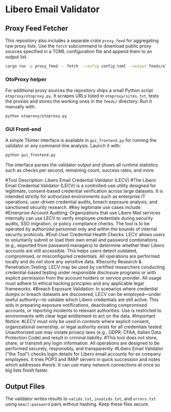 # Libero Email Validator

## Proxy Feed Fetcher

This repository also includes a separate crate `proxy_feed` for aggregating raw proxy lists.
Use the `fetch` subcommand to download public proxy sources specified in a TOML configuration
file and append them to an output list.

```bash
cargo run -p proxy_feed -- fetch --config config.toml --output feeds/all_proxies.txt
```

### OtoProxy helper

For additional proxy sources the repository ships a small Python script
`otoproxy/otoproxy.py`. It scrapes URLs listed in `otoproxy/sites.txt`, tests the
proxies and stores the working ones in the `feeds/` directory. Run it manually
with:

```bash
python otoproxy/otoproxy.py
```

### GUI Front-end

A simple Tkinter interface is available in `gui_frontend.py` for running the validator or any command-line analysis. Launch it with:
```bash
python gui_frontend.py
```
The interface parses the validator output and shows all runtime statistics such as checks per second, remaining count, success rates, and more.

#Tool Description: Libero Email Credential Validator (LECV)
#The Libero Email Credential Validator (LECV) is a controlled-use utility designed for legitimate, consent-based credential verification across large datasets. It is intended strictly for authorized environments such as enterprise IT operations, user-driven credential audits, breach exposure analysis, and sanctioned security research.
#Key legitimate use cases include:
#Enterprise Account Auditing: Organizations that use Libero Mail services internally can use LECV to verify employee credentials during security audits, SSO migration, or policy compliance checks. The tool is to be operated by authorized personnel only and within the bounds of internal security protocols.
#End-User Credential Health Checks: LECV allows users to voluntarily submit or load their own email and password combinations (e.g., exported from password managers) to determine whether their Libero accounts are still accessible. This helps users detect outdated, compromised, or misconfigured credentials. All operations are performed locally and do not store any sensitive data.
#Security Research & Penetration Testing: LECV may be used by certified researchers conducting credential-based testing under responsible disclosure programs or with explicit permission from the account holders or service provider. All usage must adhere to ethical hacking principles and any applicable legal frameworks.
#Breach Exposure Validation: In scenarios where credential dumps or breach datasets are discovered, LECV can be employed—under lawful authority—to validate which Libero credentials are still active. This aids in preparing exposure notifications, deactivating compromised accounts, or reporting incidents to relevant authorities. Use is restricted to environments with clear legal entitlement to act on the data.
#Important Notice:
#LECV must only be used in contexts where explicit consent, organizational ownership, or legal authority exists for all credentials tested. Unauthorized use may violate privacy laws (e.g., GDPR, CFAA, Italian Data Protection Code) and result in criminal liability.
#This tool does not store, share, or transmit any login information. All operations are designed to be performed securely, responsibly, and transparently.
#Libero Email Validator ("the Tool") checks login details for Libero email accounts for ex company employees. It tries POP3 and IMAP servers in quick succession and notes which addresses #work. It can use many network connections at once so big lists finish faster.

## Output Files
The validator writes results to `valids.txt`, `invalids.txt`, and `errors.txt` using `email:password` pairs without hashing. Keep these files secure.

